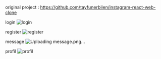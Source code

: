 original project : https://github.com/tayfunerbilen/instagram-react-web-clone

login
![login](https://user-images.githubusercontent.com/63410697/212569964-44d262de-6e96-4c20-877a-60a585281d43.png)

register
![register](https://user-images.githubusercontent.com/63410697/212569969-92b2ada6-8b36-4752-bbf3-410ca90c4277.png)

message
![Uploading message.png…]()

profil
![profil](https://user-images.githubusercontent.com/63410697/212569982-19844899-a357-490f-bdf1-642fc5185640.png)
